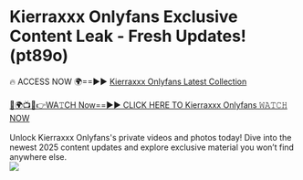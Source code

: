 # Kierraxxx Onlyfans Exclusive Content Leak - Fresh Updates! (pt89o)

🔥 ACCESS NOW 🌍==►► <a href="https://tinyurl.com/kvy9nzfs" rel="nofollow">Kierraxxx Onlyfans Latest Collection</a>
<br><br>
[🔴🌍📺📱👉WA𝚃CH Now==►► CLICK HERE TO Kierraxxx Onlyfans 𝚆𝙰𝚃𝙲𝙷 NOW](https://tinyurl.com/kvy9nzfs)
<br><br>
Unlock Kierraxxx Onlyfans's private videos and photos today! Dive into the newest 2025 content updates and explore exclusive material you won’t find anywhere else.
<br>
<a href="https://tinyurl.com/kvy9nzfs" rel="nofollow" data-target="animated-image.originalLink"><img src="https://camo.githubusercontent.com/8a4f000d20f83aca3bf7ec5f350d767afa0574a8a352519fd8cfa583a6f93a33/68747470733a2f2f692e696d6775722e636f6d2f644a486b345a712e676966" data-canonical-src="https://i.imgur.com/dJHk4Zq.gif" style="max-width: 100%; display: inline-block;" data-target="animated-image.originalImage"></a>
<br>
